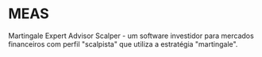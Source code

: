 # MEAS
Martingale Expert Advisor Scalper - um software investidor para mercados financeiros com perfil "scalpista" que utiliza a estratégia "martingale".
